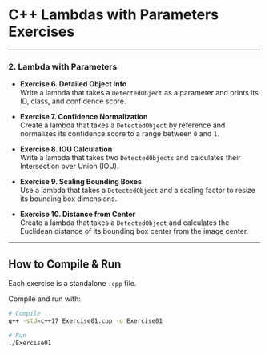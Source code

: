# C++ Lambdas with Parameters Exercises 

---

### 2. Lambda with Parameters

- **Exercise 6. Detailed Object Info**  
  Write a lambda that takes a `DetectedObject` as a parameter and prints its ID, class, and confidence score.  

- **Exercise 7. Confidence Normalization**  
  Create a lambda that takes a `DetectedObject` by reference and normalizes its confidence score to a range between `0` and `1`.  

- **Exercise 8. IOU Calculation**  
  Write a lambda that takes two `DetectedObjects` and calculates their Intersection over Union (IOU).  

- **Exercise 9. Scaling Bounding Boxes**  
  Use a lambda that takes a `DetectedObject` and a scaling factor to resize its bounding box dimensions.  

- **Exercise 10. Distance from Center**  
  Create a lambda that takes a `DetectedObject` and calculates the Euclidean distance of its bounding box center from the image center.  

---


## How to Compile & Run

Each exercise is a standalone `.cpp` file.  

Compile and run with:

```bash
# Compile
g++ -std=c++17 Exercise01.cpp -o Exercise01

# Run
./Exercise01
